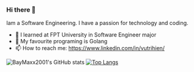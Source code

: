 ### Hi there 👋

Iam a Software Engineering. I have a passion for technology and coding.  
- 🌱 I learned at FPT University in Software Engineer major
- 👯 My favourite programing is Golang
- 📫 How to reach me: https://www.linkedin.com/in/vutrihien/


![BayMaxx2001's GitHub stats](https://github-readme-stats.vercel.app/api?username=BayMaxx2001&show_icons=true&theme=radical)
[![Top Langs](https://github-readme-stats.vercel.app/api/top-langs/?username=BayMaxx2001&layout=compact)](https://github.com/BayMaxx2001/github-readme-stats)
